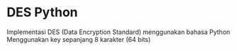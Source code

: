 DES Python
=====

Implementasi DES (Data Encryption Standard) menggunakan bahasa Python
Menggunakan key sepanjang 8 karakter (64 bits)
